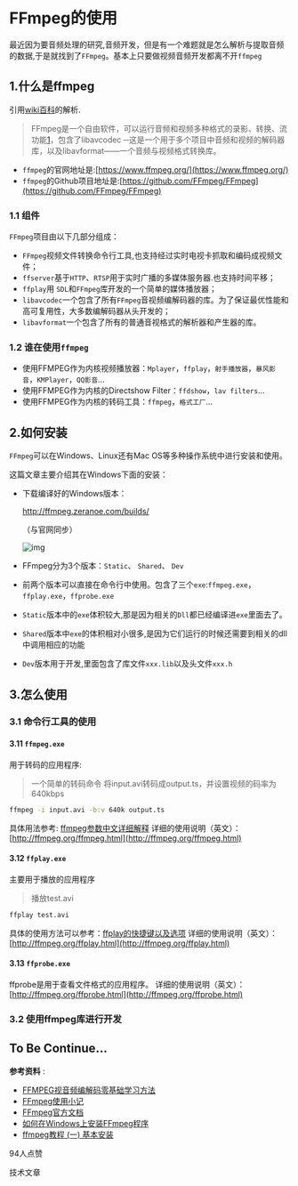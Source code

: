 # FFmpeg的使用

最近因为要音频处理的研究,音频开发，但是有一个难题就是怎么解析与提取音频的数据,于是就找到了`FFmpeg`。基本上只要做视频音频开发都离不开`ffmpeg`

## 1.什么是ffmpeg

引用[wiki百科](http://zh.wikipedia.org/wiki/FFmpeg)的解析.

> FFmpeg是一个自由软件，可以运行音频和视频多种格式的录影、转换、流功能[1](http://ffmpeg.org/ffmpeg.html)，包含了libavcodec ─这是一个用于多个项目中音频和视频的解码器库，以及libavformat——一个音频与视频格式转换库。

- `ffmpeg`的官网地址是:[https://www.ffmpeg.org/](https://www.ffmpeg.org/)
- `ffmpeg`的Github项目地址是:[https://github.com/FFmpeg/FFmpeg](https://github.com/FFmpeg/FFmpeg)

### 1.1 组件

`FFmpeg`项目由以下几部分组成：

- `FFmpeg`视频文件转换命令行工具,也支持经过实时电视卡抓取和编码成视频文件；
- `ffserver`基于`HTTP`、`RTSP`用于实时广播的多媒体服务器.也支持时间平移；
- `ffplay`用 `SDL`和`FFmpeg`库开发的一个简单的媒体播放器；
- `libavcodec`一个包含了所有`FFmpeg`音视频编解码器的库。为了保证最优性能和高可复用性，大多数编解码器从头开发的；
- `libavformat`一个包含了所有的普通音视格式的解析器和产生器的库。

### 1.2 谁在使用`ffmpeg`

- 使用FFMPEG作为内核视频播放器：`Mplayer`，`ffplay`，`射手播放器`，`暴风影音`，`KMPlayer`，`QQ影音`...
- 使用FFMPEG作为内核的Directshow Filter：`ffdshow`，`lav filters`...
- 使用FFMPEG作为内核的转码工具：`ffmpeg`，`格式工厂`...

## 2.如何安装

`FFmpeg`可以在Windows、Linux还有Mac OS等多种操作系统中进行安装和使用。

这篇文章主要介绍其在Windows下面的安装：

- 下载编译好的Windows版本：

  http://ffmpeg.zeranoe.com/builds/

  （与官网同步）

  ![img](http://printf.qiniudn.com/20140730113852.png)

- FFmpeg分为3个版本：`Static`、 `Shared`、 `Dev`

- 前两个版本可以直接在命令行中使用。包含了三个`exe`:`ffmpeg.exe`，`ffplay.exe`，`ffprobe.exe`

- `Static`版本中的`exe`体积较大,那是因为相关的`Dll`都已经编译进`exe`里面去了。

- `Shared`版本中`exe`的体积相对小很多,是因为它们运行的时候还需要到相关的dll中调用相应的功能

- `Dev`版本用于开发,里面包含了库文件`xxx.lib`以及头文件`xxx.h`

## 3.怎么使用

### 3.1 命令行工具的使用

#### 3.11 `ffmpeg.exe`

用于转码的应用程序:

> 一个简单的转码命令 将input.avi转码成output.ts，并设置视频的码率为640kbps

``` bash
ffmpeg -i input.avi -b:v 640k output.ts  
```

具体用法参考: [ffmpeg参数中文详细解释](http://blog.csdn.net/leixiaohua1020/article/details/12751349)
详细的使用说明（英文）：[http://ffmpeg.org/ffmpeg.html](http://ffmpeg.org/ffmpeg.html)

#### 3.12 `ffplay.exe`

主要用于播放的应用程序

> 播放test.avi

``` bash
ffplay test.avi  
```

具体的使用方法可以参考：[ffplay的快捷键以及选项](http://blog.csdn.net/leixiaohua1020/article/details/15186441)
详细的使用说明（英文）：[http://ffmpeg.org/ffplay.html](http://ffmpeg.org/ffplay.html)

#### 3.13 `ffprobe.exe`

ffprobe是用于查看文件格式的应用程序。
详细的使用说明（英文）：[http://ffmpeg.org/ffprobe.html](http://ffmpeg.org/ffprobe.html)

### 3.2 使用ffmpeg库进行开发

## **To Be Continue...**

**参考资料** :

- [FFMPEG视音频编解码零基础学习方法](http://blog.csdn.net/leixiaohua1020/article/details/15811977)
- [FFmpeg使用小记](http://yuanhuan.blog.51cto.com/3367116/1246370)
- [FFmpeg官方文档](http://ffmpeg.org/documentation.html)
- [如何在Windows上安装FFmpeg程序](http://zh.wikihow.com/在Windows上安装FFmpeg程序)
- [ffmpeg教程 (一) 基本安装](http://alleni123.iteye.com/blog/2028433)





94人点赞



技术文章